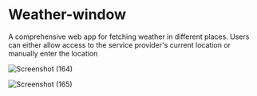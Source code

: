 # Weather-window
A comprehensive web app for fetching weather in different places. Users can either allow access to the service provider's current  location or manually enter the location

![Screenshot (164)](https://user-images.githubusercontent.com/85436225/185010142-058d2baf-4bb2-432b-894c-ba0646556cea.png)

![Screenshot (165)](https://user-images.githubusercontent.com/85436225/185010160-3365f761-5dfa-401a-a677-93165d57415b.png)


